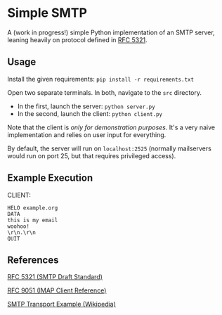 # Simple SMTP

A (work in progress!) simple Python implementation of an SMTP server, leaning heavily on protocol defined in [RFC 5321](https://datatracker.ietf.org/doc/html/rfc5321).

## Usage

Install the given requirements: `pip install -r requirements.txt`

Open two separate terminals. In both, navigate to the `src` directory.
- In the first, launch the server: `python server.py`
- In the second, launch the client: `python client.py`

Note that the client is *only for demonstration purposes*. It's a very naive implementation
and relies on user input for everything.

By default, the server will run on `localhost:2525` (normally mailservers would
run on port 25, but that requires privileged access).

## Example Execution

CLIENT:
```
HELO example.org
DATA
this is my email
woohoo!
\r\n.\r\n
QUIT
```

## References

[RFC 5321 (SMTP Draft Standard)](https://datatracker.ietf.org/doc/html/rfc5321)

[RFC 9051 (IMAP Client Reference)](https://datatracker.ietf.org/doc/html/rfc9051)

[SMTP Transport Example (Wikipedia)](https://en.wikipedia.org/wiki/Simple_Mail_Transfer_Protocol#SMTP_transport_example)
